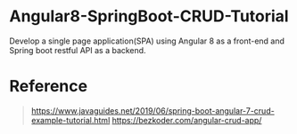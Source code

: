 # Angular8-SpringBoot-CRUD-Tutorial
Develop a single page application(SPA) using Angular 8 as a front-end and Spring boot restful API as a backend.


# Reference
> https://www.javaguides.net/2019/06/spring-boot-angular-7-crud-example-tutorial.html
> https://bezkoder.com/angular-crud-app/
